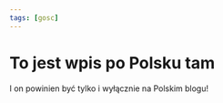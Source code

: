 ```yaml
---
tags: [gosc]
---
```


# To jest wpis po Polsku tam

I on powinien być tylko i wyłącznie na Polskim blogu!